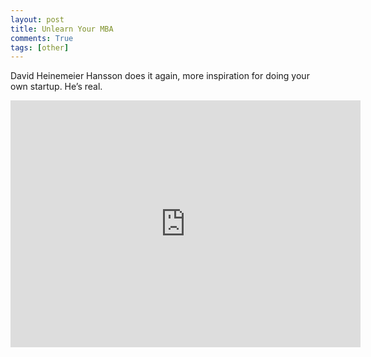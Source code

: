 ```yaml
---
layout: post
title: Unlearn Your MBA
comments: True
tags: [other]
---
```


David Heinemeier Hansson does it again, more inspiration for doing your own startup. He’s real.

<iframe src="https://cdnapisec.kaltura.com/p/2279881/sp/227988100/embedIframeJs/uiconf_id/39241941/partner_id/2279881?iframeembed=true&playerId=kaltura-player-0_6wzemeq5&entry_id=0_6wzemeq5&flashvars[streamerType]=auto" width="560" height="395" allowfullscreen webkitallowfullscreen mozAllowFullScreen frameborder="0"></iframe>
